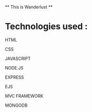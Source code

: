 ** This is Wanderlust **


# Technologies used : 

 HTML

 CSS

 JAVASCRIPT

 NODE.JS

 EXPRESS

 EJS

 MVC FRAMEWORK

 MONGODB
 

 
